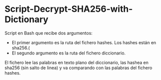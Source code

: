 # Script-Decrypt-SHA256-with-Dictionary
Script en Bash que recibe dos argumentos:

<ul>

  <li type="disc">El primer argumento es la ruta del fichero hashes. Los hashes están en sha256.(</li>
  
  <li type="disc">El segundo argumento es la ruta del fichero diccionario.</li>

</ul>

El fichero lee las palabras en texto plano del diccionario, las hashea en sha256 (sin salto de linea) y va comparando con las palabras del fichero hashes.
